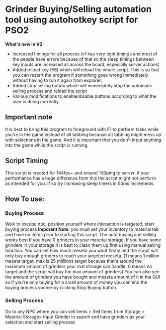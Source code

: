 # Grinder Buying/Selling automation tool using autohotkey script for PSO2

**What's new in V2**
* Increased timings for all process (v1 has very tight timings and most of the people have errors because of that so the sleep timings between key inputs are increased all across the board, especially server actions)
* Added reload key (F6) which will reload the whole script. This is so that you can restart the program if something goes wrong immediately without having to run it again from explorer.
* Added stop selling button which will immediately stop the automatic selling process and reload the script
* Various modifications to enable/disable buttons according to what the user is doing currently.

## Important note
It is best to bring this program to foreground with F1 to perform tasks while you're in the game instead of alt tabbing because alt tabbing might mess up with selections in the game. And it is important that you don't input anything into the game while the script is running.

## Script Timing
This script is created for 144fps+ and around 100ping to server, if your performance has a huge difference from this the script might not perform as intended for you. If so try increasing sleep timers in 50ms increments.

## How To use:

### Buying Process
Walk to excube npc, position yourself where interaction is targeted, start buying process
**Imporant Note**: you must set your inventory to material tab and have no items prior to starting this script. 
The auto buying and selling works best if you have 0 grinders in your material storage. If you have some grinders in your storage it is best to clean them up first using manual selling function.
You can set how much meseta you want firstly and the script will only buy enough grinders to reach your targeted meseta. (1 means 1 million meseta target, max is 25 milliions target because that's around the maximum amount of grinders your mat stroage can handle. 0 means no target and the script will buy the max amount of grinders)
You can also see the amount of grinders you have bought and meseta amount of it in the GUI so if you're only buying for a small amount of money you can end the buying process sooner by clicking Stop Buying button

### Selling Process
Go to any NPC where you can sell items > Sell Items from Storage > Material Storage> Input Grinder in search and have grinders as your selection and start selling process
